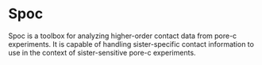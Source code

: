 # Spoc

Spoc is a toolbox for analyzing higher-order contact data from pore-c experiments. It is capable of handling sister-specific contact information to use in the context of sister-sensitive pore-c experiments.
